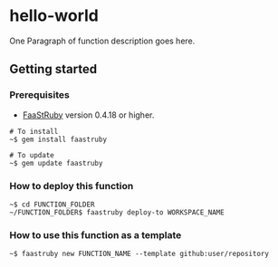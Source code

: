 # hello-world
One Paragraph of function description goes here.
## Getting started
### Prerequisites
* [FaaStRuby](https://faastruby.io) version 0.4.18 or higher.
```
# To install
~$ gem install faastruby

# To update
~$ gem update faastruby
```
### How to deploy this function
```
~$ cd FUNCTION_FOLDER
~/FUNCTION_FOLDER$ faastruby deploy-to WORKSPACE_NAME
```
### How to use this function as a template
```
~$ faastruby new FUNCTION_NAME --template github:user/repository
```

